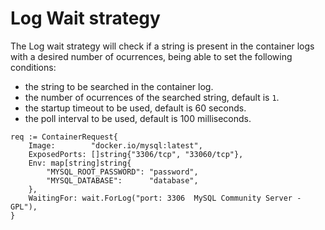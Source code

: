 # Log Wait strategy

The Log wait strategy will check if a string is present in the container logs with a desired number of ocurrences, being able to set the following conditions:

- the string to be searched in the container log.
- the number of ocurrences of the searched string, default is `1`.
- the startup timeout to be used, default is 60 seconds.
- the poll interval to be used, default is 100 milliseconds.

```golang
req := ContainerRequest{
    Image:        "docker.io/mysql:latest",
    ExposedPorts: []string{"3306/tcp", "33060/tcp"},
    Env: map[string]string{
        "MYSQL_ROOT_PASSWORD": "password",
        "MYSQL_DATABASE":      "database",
    },
    WaitingFor: wait.ForLog("port: 3306  MySQL Community Server - GPL"),
}
```

